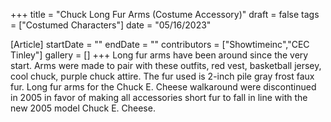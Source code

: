 +++
title = "Chuck Long Fur Arms (Costume Accessory)"
draft = false
tags = ["Costumed Characters"]
date = "05/16/2023"

[Article]
startDate = ""
endDate = ""
contributors = ["Showtimeinc","CEC Tinley"]
gallery = []
+++
Long fur arms have been around since the very start. Arms were made to pair with these outfits, red vest, basketball jersey, cool chuck, purple chuck attire. The fur used is 2-inch pile gray frost faux fur. Long fur arms for the Chuck E. Cheese walkaround were discontinued in 2005 in favor of making all accessories short fur to fall in line with the new 2005 model Chuck E. Cheese.